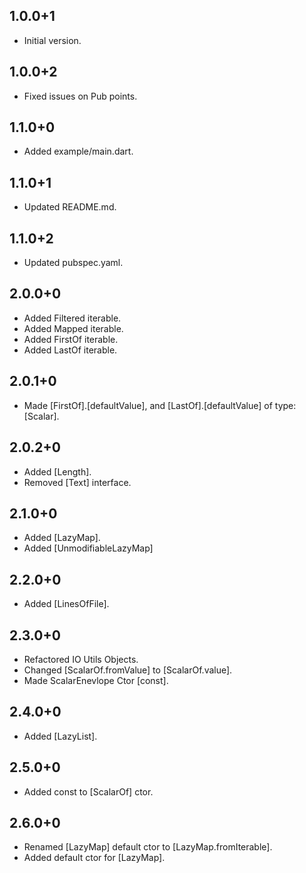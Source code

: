 ## 1.0.0+1

- Initial version.

## 1.0.0+2

- Fixed issues on Pub points.

## 1.1.0+0

- Added example/main.dart.

## 1.1.0+1

- Updated README.md.

## 1.1.0+2

- Updated pubspec.yaml.

## 2.0.0+0

- Added Filtered iterable.
- Added Mapped iterable.
- Added FirstOf iterable.
- Added LastOf iterable.

## 2.0.1+0

- Made [FirstOf].[defaultValue], and [LastOf].[defaultValue] of type: [Scalar].

## 2.0.2+0

- Added [Length].
- Removed [Text] interface.

## 2.1.0+0

- Added [LazyMap].
- Added [UnmodifiableLazyMap]

## 2.2.0+0

- Added [LinesOfFile].

## 2.3.0+0

- Refactored IO Utils Objects.
- Changed [ScalarOf.fromValue] to [ScalarOf.value].
- Made ScalarEnevlope Ctor [const].

## 2.4.0+0

- Added [LazyList].

## 2.5.0+0

- Added const to [ScalarOf] ctor.

## 2.6.0+0

- Renamed [LazyMap] default ctor to [LazyMap.fromIterable].
- Added default ctor for [LazyMap].

